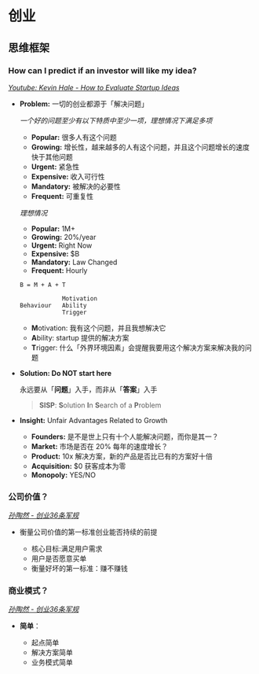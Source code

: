 # 创业

## 思维框架

### How can I predict if an investor will like my idea? 

[*Youtube: Kevin Hale - How to Evaluate Startup Ideas*](https://www.youtube.com/watch?v=DOtCl5PU8F0)

- **Problem:** 一切的创业都源于「解决问题」

    *一个好的问题至少有以下特质中至少一项，理想情况下满足多项*

    - **Popular:** 很多人有这个问题
    - **Growing:** 增长性，越来越多的人有这个问题，并且这个问题增长的速度快于其他问题
    - **Urgent:** 紧急性
    - **Expensive:** 收入可行性
    - **Mandatory:** 被解决的必要性 
    - **Frequent:** 可重复性

    *理想情况*

    - **Popular:** 1M+
    - **Growing:** 20%/year
    - **Urgent:** Right Now
    - **Expensive:** $B
    - **Mandatory:** Law Changed 
    - **Frequent:** Hourly

    `B = M + A + T` 

    ```
                Motivation
    Behaviour   Ability 
                Trigger
    ```
   

    - **M**otivation: 我有这个问题，并且我想解决它
    - **A**bility: startup 提供的解决方案
    - **T**rigger:  什么「外界环境因素」会提醒我要用这个解决方案来解决我的问题

- **Solution: Do NOT start here**

    永远要从「**问题**」入手，而非从「**答案**」入手

    > **SISP**: **S**olution **I**n **S**earch of a **P**roblem 

- **Insight:** Unfair Advantages Related to Growth

    - **Founders:** 是不是世上只有十个人能解决问题，而你是其一？
    - **Market:** 市场是否在 20% 每年的速度增长？
    - **Product:** 10x 解决方案，新的产品是否比已有的方案好十倍
    - **Acquisition:** $0 获客成本为零
    - **Monopoly:** YES/NO

### 公司价值？

[*孙陶然 - 创业36条军规*](https://www.dedao.cn/ebook/detail?id=rDAOVMEb6LKoq7rM4DAYENOVl8XBgJ3QmA31v5kjeam9ZxzbQGn2PpyRdYQ2L8mX)


- 衡量公司价值的第一标准创业能否持续的前提

    - 核心目标:满足用户需求
    - 用户是否愿意买单
    - 衡量好坏的第一标准：赚不赚钱


### 商业模式？

[*孙陶然 - 创业36条军规*](https://www.dedao.cn/ebook/detail?id=rDAOVMEb6LKoq7rM4DAYENOVl8XBgJ3QmA31v5kjeam9ZxzbQGn2PpyRdYQ2L8mX)

- **简单**： 

    - 起点简单
    - 解决方案简单
    - 业务模式简单

